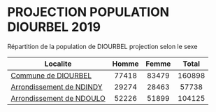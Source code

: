 # PROJECTION POPULATION DIOURBEL 2019
	
Répartition de la population de DIOURBEL projection selon le sexe
	
| Localite  | Homme | Femme | Total |
| --------- |:-----:|:-----:|:-----:|
| [Commune de DIOURBEL](DIOURBEL) | 77418 | 83479 | 160898 |
| [Arrondissement de NDINDY](NDINDY) | 29274 | 28463 | 57738 |
| [Arrondissement de NDOULO](NDOULO) | 52226 | 51899 | 104125 |
